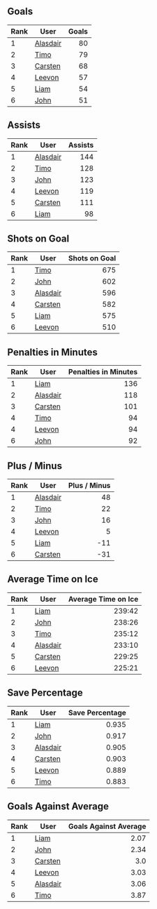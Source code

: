 ## Goals
| Rank | User | Goals |
| :--- | ---- | ---------: |
| 1 | [Alasdair](https://github.com/llevasseur/fantasy-hockey-league/blob/main/ROSTERS.md#Alasdair) |  80 |
| 2 | [Timo](https://github.com/llevasseur/fantasy-hockey-league/blob/main/ROSTERS.md#Timo) |  79 |
| 3 | [Carsten](https://github.com/llevasseur/fantasy-hockey-league/blob/main/ROSTERS.md#Carsten) |  68 |
| 4 | [Leevon](https://github.com/llevasseur/fantasy-hockey-league/blob/main/ROSTERS.md#Leevon) |  57 |
| 5 | [Liam](https://github.com/llevasseur/fantasy-hockey-league/blob/main/ROSTERS.md#Liam) |  54 |
| 6 | [John](https://github.com/llevasseur/fantasy-hockey-league/blob/main/ROSTERS.md#John) |  51 |
## Assists
| Rank | User | Assists |
| :--- | ---- | ---------: |
| 1 | [Alasdair](https://github.com/llevasseur/fantasy-hockey-league/blob/main/ROSTERS.md#Alasdair) |  144 |
| 2 | [Timo](https://github.com/llevasseur/fantasy-hockey-league/blob/main/ROSTERS.md#Timo) |  128 |
| 3 | [John](https://github.com/llevasseur/fantasy-hockey-league/blob/main/ROSTERS.md#John) |  123 |
| 4 | [Leevon](https://github.com/llevasseur/fantasy-hockey-league/blob/main/ROSTERS.md#Leevon) |  119 |
| 5 | [Carsten](https://github.com/llevasseur/fantasy-hockey-league/blob/main/ROSTERS.md#Carsten) |  111 |
| 6 | [Liam](https://github.com/llevasseur/fantasy-hockey-league/blob/main/ROSTERS.md#Liam) |  98 |
## Shots on Goal
| Rank | User | Shots on Goal |
| :--- | ---- | ---------: |
| 1 | [Timo](https://github.com/llevasseur/fantasy-hockey-league/blob/main/ROSTERS.md#Timo) |  675 |
| 2 | [John](https://github.com/llevasseur/fantasy-hockey-league/blob/main/ROSTERS.md#John) |  602 |
| 3 | [Alasdair](https://github.com/llevasseur/fantasy-hockey-league/blob/main/ROSTERS.md#Alasdair) |  596 |
| 4 | [Carsten](https://github.com/llevasseur/fantasy-hockey-league/blob/main/ROSTERS.md#Carsten) |  582 |
| 5 | [Liam](https://github.com/llevasseur/fantasy-hockey-league/blob/main/ROSTERS.md#Liam) |  575 |
| 6 | [Leevon](https://github.com/llevasseur/fantasy-hockey-league/blob/main/ROSTERS.md#Leevon) |  510 |
## Penalties in Minutes
| Rank | User | Penalties in Minutes |
| :--- | ---- | ---------: |
| 1 | [Liam](https://github.com/llevasseur/fantasy-hockey-league/blob/main/ROSTERS.md#Liam) |  136 |
| 2 | [Alasdair](https://github.com/llevasseur/fantasy-hockey-league/blob/main/ROSTERS.md#Alasdair) |  118 |
| 3 | [Carsten](https://github.com/llevasseur/fantasy-hockey-league/blob/main/ROSTERS.md#Carsten) |  101 |
| 4 | [Timo](https://github.com/llevasseur/fantasy-hockey-league/blob/main/ROSTERS.md#Timo) |  94 |
| 4 | [Leevon](https://github.com/llevasseur/fantasy-hockey-league/blob/main/ROSTERS.md#Leevon) |  94 |
| 6 | [John](https://github.com/llevasseur/fantasy-hockey-league/blob/main/ROSTERS.md#John) |  92 |
## Plus / Minus
| Rank | User | Plus / Minus |
| :--- | ---- | ---------: |
| 1 | [Alasdair](https://github.com/llevasseur/fantasy-hockey-league/blob/main/ROSTERS.md#Alasdair) |  48 |
| 2 | [Timo](https://github.com/llevasseur/fantasy-hockey-league/blob/main/ROSTERS.md#Timo) |  22 |
| 3 | [John](https://github.com/llevasseur/fantasy-hockey-league/blob/main/ROSTERS.md#John) |  16 |
| 4 | [Leevon](https://github.com/llevasseur/fantasy-hockey-league/blob/main/ROSTERS.md#Leevon) |  5 |
| 5 | [Liam](https://github.com/llevasseur/fantasy-hockey-league/blob/main/ROSTERS.md#Liam) |  -11 |
| 6 | [Carsten](https://github.com/llevasseur/fantasy-hockey-league/blob/main/ROSTERS.md#Carsten) |  -31 |
## Average Time on Ice
| Rank | User | Average Time on Ice |
| :--- | ---- | ---------: |
| 1 | [Liam](https://github.com/llevasseur/fantasy-hockey-league/blob/main/ROSTERS.md#Liam) |  239:42 |
| 2 | [John](https://github.com/llevasseur/fantasy-hockey-league/blob/main/ROSTERS.md#John) |  238:26 |
| 3 | [Timo](https://github.com/llevasseur/fantasy-hockey-league/blob/main/ROSTERS.md#Timo) |  235:12 |
| 4 | [Alasdair](https://github.com/llevasseur/fantasy-hockey-league/blob/main/ROSTERS.md#Alasdair) |  233:10 |
| 5 | [Carsten](https://github.com/llevasseur/fantasy-hockey-league/blob/main/ROSTERS.md#Carsten) |  229:25 |
| 6 | [Leevon](https://github.com/llevasseur/fantasy-hockey-league/blob/main/ROSTERS.md#Leevon) |  225:21 |
## Save Percentage
| Rank | User | Save Percentage |
| :--- | ---- | ---------: |
| 1 | [Liam](https://github.com/llevasseur/fantasy-hockey-league/blob/main/ROSTERS.md#Liam) |  0.935 |
| 2 | [John](https://github.com/llevasseur/fantasy-hockey-league/blob/main/ROSTERS.md#John) |  0.917 |
| 3 | [Alasdair](https://github.com/llevasseur/fantasy-hockey-league/blob/main/ROSTERS.md#Alasdair) |  0.905 |
| 4 | [Carsten](https://github.com/llevasseur/fantasy-hockey-league/blob/main/ROSTERS.md#Carsten) |  0.903 |
| 5 | [Leevon](https://github.com/llevasseur/fantasy-hockey-league/blob/main/ROSTERS.md#Leevon) |  0.889 |
| 6 | [Timo](https://github.com/llevasseur/fantasy-hockey-league/blob/main/ROSTERS.md#Timo) |  0.883 |
## Goals Against Average
| Rank | User | Goals Against Average |
| :--- | ---- | ---------: |
| 1 | [Liam](https://github.com/llevasseur/fantasy-hockey-league/blob/main/ROSTERS.md#Liam) |  2.07 |
| 2 | [John](https://github.com/llevasseur/fantasy-hockey-league/blob/main/ROSTERS.md#John) |  2.34 |
| 3 | [Carsten](https://github.com/llevasseur/fantasy-hockey-league/blob/main/ROSTERS.md#Carsten) |  3.0 |
| 4 | [Leevon](https://github.com/llevasseur/fantasy-hockey-league/blob/main/ROSTERS.md#Leevon) |  3.03 |
| 5 | [Alasdair](https://github.com/llevasseur/fantasy-hockey-league/blob/main/ROSTERS.md#Alasdair) |  3.06 |
| 6 | [Timo](https://github.com/llevasseur/fantasy-hockey-league/blob/main/ROSTERS.md#Timo) |  3.87 |
